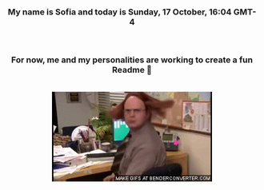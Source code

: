 


<div align="center">
<h3 >My name is Sofia and today is Sunday, 17 October, 16:04 GMT-4</h3><br>
<h3 >For now, me and my personalities are working to create a fun Readme 👋
</h3><br>
<img src='img/dwight.gif' alt='working...'/>
</div>
